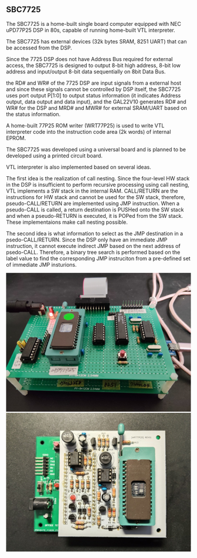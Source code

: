 ## SBC7725
The SBC7725 is a home-built single board computer equipped with NEC uPD77P25 DSP in 80s, capable of running home-built VTL interpreter.

The SBC7725 has external devices (32k bytes SRAM, 8251 UART) that can be accessed from the DSP.

Since the 7725 DSP does not have Address Bus required for external access, the SBC7725 is designed to output 8-bit high address, 8-bit low address and input/output 8-bit data sequentially on 8bit Data Bus.

the RD# and WR# of the 7725 DSP are input signals from a external host and since these signals cannot be controlled by DSP itself, the SBC7725 uses port output P[1:0] to output status information (it indicates Address output, data output and data input), and the GAL22V10 generates RD# and WR# for the DSP and MRD# and MWR# for external SRAM/UART based on the status information.

A home-built 77P25 ROM writer (WRT77P25) is used to write VTL interpreter code into the instruction code area (2k words) of internal EPROM.

The SBC7725 was developed using a universal board and is planned to be developed using a printed circuit board.

VTL interpreter is also implemented based on several ideas. 

The first idea is the realization of call nesting. 
Since the four-level HW stack in the DSP is insufficient to perform recursive processing using call nesting, VTL implements a SW stack in the internal RAM. 
CALL/RETURN are the instructions for HW stack and cannot be used for the SW stack, therefore, pseudo-CALL/RETURN are implemented using JMP instruction. When a pseudo-CALL is called, a return destination is PUSHed onto the SW stack and when a pseudo-RETURN is executed, it is POPed from the SW stack. These implementaions make call nesting possible. 

The second idea is what information to select as the JMP destination in a psedo-CALL/RETURN. 
Since the DSP only have an immediate JMP instruction, it cannot execute indirect JMP based on the next address of psedo-CALL.
Therefore, a binary tree search is performed based on the label value to find the corresponding JMP instruciton from a pre-defined set of immediate JMP insturions.

![](https://github.com/omodakakuwai/SBC7725/blob/main/images/SBC7725.jpg)
![](https://github.com/omodakakuwai/SBC7725/blob/main/images/SBC7725_WRT77P25.jpg)
